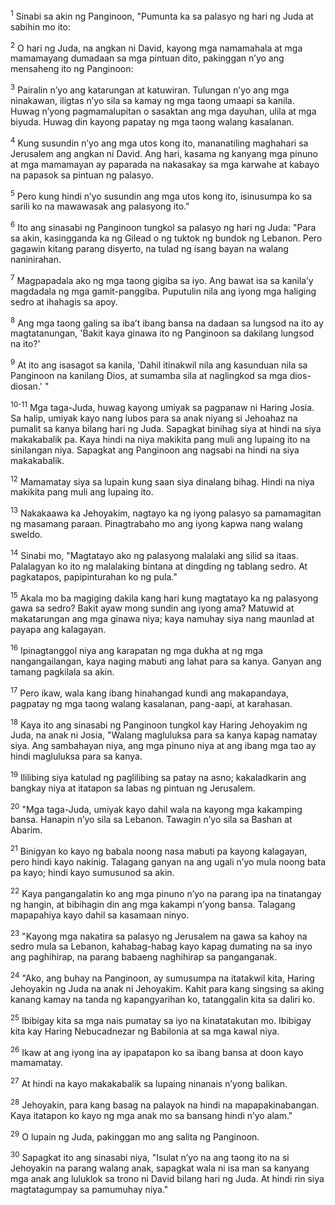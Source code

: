 <sup>1</sup>
Sinabi sa akin ng Panginoon, "Pumunta ka sa palasyo ng hari ng Juda at sabihin mo ito: 

<sup>2</sup>
O hari ng Juda, na angkan ni David, kayong mga namamahala at mga mamamayang dumadaan sa mga pintuan dito, pakinggan nʼyo ang mensaheng ito ng Panginoon: 

<sup>3</sup>
Pairalin nʼyo ang katarungan at katuwiran. Tulungan nʼyo ang mga ninakawan, iligtas nʼyo sila sa kamay ng mga taong umaapi sa kanila. Huwag nʼyong pagmamalupitan o sasaktan ang mga dayuhan, ulila at mga biyuda. Huwag din kayong papatay ng mga taong walang kasalanan. 

<sup>4</sup>
Kung susundin nʼyo ang mga utos kong ito, mananatiling maghahari sa Jerusalem ang angkan ni David. Ang hari, kasama ng kanyang mga pinuno at mga mamamayan ay paparada na nakasakay sa mga karwahe at kabayo na papasok sa pintuan ng palasyo. 

<sup>5</sup>
Pero kung hindi nʼyo susundin ang mga utos kong ito, isinusumpa ko sa sarili ko na mawawasak ang palasyong ito." 

<sup>6</sup>
Ito ang sinasabi ng Panginoon tungkol sa palasyo ng hari ng Juda: "Para sa akin, kasingganda ka ng Gilead o ng tuktok ng bundok ng Lebanon. Pero gagawin kitang parang disyerto, na tulad ng isang bayan na walang naninirahan. 

<sup>7</sup>
Magpapadala ako ng mga taong gigiba sa iyo. Ang bawat isa sa kanilaʼy magdadala ng mga gamit-panggiba. Puputulin nila ang iyong mga haliging sedro at ihahagis sa apoy. 

<sup>8</sup>
Ang mga taong galing sa ibaʼt ibang bansa na dadaan sa lungsod na ito ay magtatanungan, 'Bakit kaya ginawa ito ng Panginoon sa dakilang lungsod na ito?' 

<sup>9</sup>
At ito ang isasagot sa kanila, 'Dahil itinakwil nila ang kasunduan nila sa Panginoon na kanilang Dios, at sumamba sila at naglingkod sa mga dios-diosan.' " 

<sup>10-11</sup>
Mga taga-Juda, huwag kayong umiyak sa pagpanaw ni Haring Josia. Sa halip, umiyak kayo nang lubos para sa anak niyang si Jehoahaz na pumalit sa kanya bilang hari ng Juda. Sapagkat binihag siya at hindi na siya makakabalik pa. Kaya hindi na niya makikita pang muli ang lupaing ito na sinilangan niya. Sapagkat ang Panginoon ang nagsabi na hindi na siya makakabalik. 

<sup>12</sup>
Mamamatay siya sa lupain kung saan siya dinalang bihag. Hindi na niya makikita pang muli ang lupaing ito.

<sup>13</sup>
Nakakaawa ka Jehoyakim, nagtayo ka ng iyong palasyo sa pamamagitan ng masamang paraan. Pinagtrabaho mo ang iyong kapwa nang walang sweldo. 

<sup>14</sup>
Sinabi mo, "Magtatayo ako ng palasyong malalaki ang silid sa itaas. Palalagyan ko ito ng malalaking bintana at dingding ng tablang sedro. At pagkatapos, papipinturahan ko ng pula." 

<sup>15</sup>
Akala mo ba magiging dakila kang hari kung magtatayo ka ng palasyong gawa sa sedro? Bakit ayaw mong sundin ang iyong ama? Matuwid at makatarungan ang mga ginawa niya; kaya namuhay siya nang maunlad at payapa ang kalagayan. 

<sup>16</sup>
Ipinagtanggol niya ang karapatan ng mga dukha at ng mga nangangailangan, kaya naging mabuti ang lahat para sa kanya. Ganyan ang tamang pagkilala sa akin. 

<sup>17</sup>
Pero ikaw, wala kang ibang hinahangad kundi ang makapandaya, pagpatay ng mga taong walang kasalanan, pang-aapi, at karahasan. 

<sup>18</sup>
Kaya ito ang sinasabi ng Panginoon tungkol kay Haring Jehoyakim ng Juda, na anak ni Josia, "Walang magluluksa para sa kanya kapag namatay siya. Ang sambahayan niya, ang mga pinuno niya at ang ibang mga tao ay hindi magluluksa para sa kanya. 

<sup>19</sup>
Ililibing siya katulad ng paglilibing sa patay na asno; kakaladkarin ang bangkay niya at itatapon sa labas ng pintuan ng Jerusalem. 

<sup>20</sup>
"Mga taga-Juda, umiyak kayo dahil wala na kayong mga kakamping bansa. Hanapin nʼyo sila sa Lebanon. Tawagin nʼyo sila sa Bashan at Abarim. 

<sup>21</sup>
Binigyan ko kayo ng babala noong nasa mabuti pa kayong kalagayan, pero hindi kayo nakinig. Talagang ganyan na ang ugali nʼyo mula noong bata pa kayo; hindi kayo sumusunod sa akin. 

<sup>22</sup>
Kaya pangangalatin ko ang mga pinuno nʼyo na parang ipa na tinatangay ng hangin, at bibihagin din ang mga kakampi nʼyong bansa. Talagang mapapahiya kayo dahil sa kasamaan ninyo. 

<sup>23</sup>
"Kayong mga nakatira sa palasyo ng Jerusalem na gawa sa kahoy na sedro mula sa Lebanon, kahabag-habag kayo kapag dumating na sa inyo ang paghihirap, na parang babaeng naghihirap sa panganganak.

<sup>24</sup>
"Ako, ang buhay na Panginoon, ay sumusumpa na itatakwil kita, Haring Jehoyakin ng Juda na anak ni Jehoyakim. Kahit para kang singsing sa aking kanang kamay na tanda ng kapangyarihan ko, tatanggalin kita sa daliri ko. 

<sup>25</sup>
Ibibigay kita sa mga nais pumatay sa iyo na kinatatakutan mo. Ibibigay kita kay Haring Nebucadnezar ng Babilonia at sa mga kawal niya. 

<sup>26</sup>
Ikaw at ang iyong ina ay ipapatapon ko sa ibang bansa at doon kayo mamamatay. 

<sup>27</sup>
At hindi na kayo makakabalik sa lupaing ninanais nʼyong balikan. 

<sup>28</sup>
Jehoyakin, para kang basag na palayok na hindi na mapapakinabangan. Kaya itatapon ko kayo ng mga anak mo sa bansang hindi nʼyo alam." 

<sup>29</sup>
O lupain ng Juda, pakinggan mo ang salita ng Panginoon. 

<sup>30</sup>
Sapagkat ito ang sinasabi niya, "Isulat nʼyo na ang taong ito na si Jehoyakin na parang walang anak, sapagkat wala ni isa man sa kanyang mga anak ang luluklok sa trono ni David bilang hari ng Juda. At hindi rin siya magtatagumpay sa pamumuhay niya."